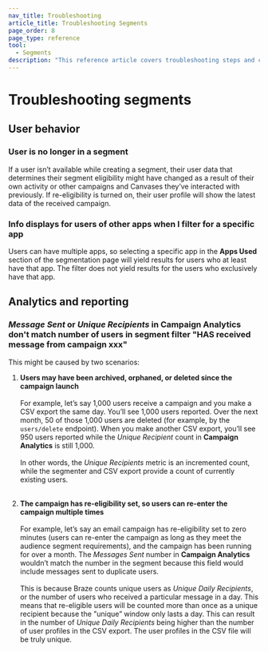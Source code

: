```yaml
---
nav_title: Troubleshooting
article_title: Troubleshooting Segments
page_order: 8
page_type: reference
tool: 
  - Segments
description: "This reference article covers troubleshooting steps and considerations to keep in mind while using segments."
---
```


# Troubleshooting segments

## User behavior

### User is no longer in a segment

If a user isn’t available while creating a segment, their user data that determines their segment eligibility might have changed as a result of their own activity or other campaigns and Canvases they’ve interacted with previously. If re-eligibility is turned on, their user profile will show the latest data of the received campaign.

### Info displays for users of other apps when I filter for a specific app

Users can have multiple apps, so selecting a specific app in the **Apps Used** section of the segmentation page will yield results for users who at least have that app. The filter does not yield results for the users who exclusively have that app.

## Analytics and reporting

### *Message Sent* or *Unique Recipients* in Campaign Analytics don't match number of users in segment filter "HAS received message from campaign xxx"

This might be caused by two scenarios:

1. **Users may have been archived, orphaned, or deleted since the campaign launch**<br><br>For example, let’s say 1,000 users receive a campaign and you make a CSV export the same day. You’ll see 1,000 users reported. Over the next month, 50 of those 1,000 users are deleted (for example, by the `users/delete` endpoint). When you make another CSV export, you’ll see 950 users reported while the *Unique Recipient* count in **Campaign Analytics** is still 1,000.<br><br>In other words, the *Unique Recipients* metric is an incremented count, while the segmenter and CSV export provide a count of currently existing users.<br><br>

2. **The campaign has re-eligibility set, so users can re-enter the campaign multiple times**<br><br>For example, let’s say an email campaign has re-eligibility set to zero minutes (users can re-enter the campaign as long as they meet the audience segment requirements), and the campaign has been running for over a month. The *Messages Sent* number in **Campaign Analytics** wouldn’t match the number in the segment because this field would include messages sent to duplicate users.<br><br>This is because Braze counts unique users as *Unique Daily Recipients*, or the number of users who received a particular message in a day. This means that re-eligible users will be counted more than once as a unique recipient because the "unique” window only lasts a day. This can result in the number of *Unique Daily Recipients* being higher than the number of user profiles in the CSV export. The user profiles in the CSV file will be truly unique.
